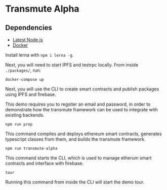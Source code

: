 # Transmute Alpha

## Dependencies
- [Latest Node.js](https://nodejs.org/)
- [Docker](https://www.docker.com/)

Install lerna with `npm i lerna -g`.

Next, you will need to start IPFS and testrpc locally. From inside `./packages/`, run:

```
docker-compose up
```

Next, you will use the CLI to create smart contracts and publish packages using IPFS and firebase. 

This demo requires you to regsiter an email and password, in order to demonstrate how the transmute framework can be used to integrate with existing backends.

```
npm run prep
```

This command compiles and deploys ethereum smart contracts, generates typescript classes from them, and builds the transmute framework. 

```
npm run transmute-alpha
```

This command starts the CLI, which is used to manage etherum smart contracts and interface with firebase.


```
tour
```

Running this command from inside the CLI will start the demo tour.





